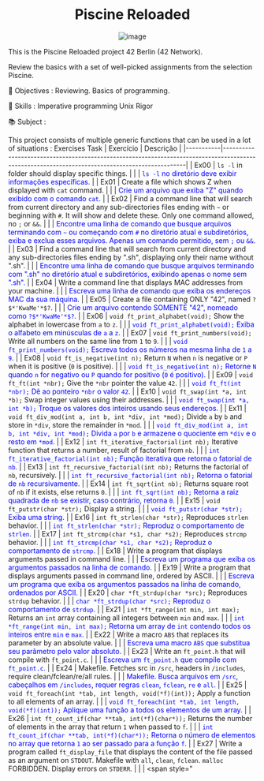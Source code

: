 <h1 align="center"> Piscine Reloaded </h1>

<p align="center">
  <img src="https://github.com/user-attachments/assets/ae5beab1-df91-4e11-8974-ba420da6f4ee" alt="image">
</p>

This is the Piscine Reloaded project 42 Berlin  (42 Network).

Review the basics with a set of well-picked assignments from the selection Piscine.

🎯 Objectives :
Reviewing.
Basics of programming.

💾 Skills :
Imperative programming
Unix
Rigor

📚 Subject :

This project consists of multiple generic functions that can be used in a lot of situations :
Exercises	Task
| Exercício | Descrição                                                                                                                                    |
|-----------|------------------------------------------------------------------------------------------------------------------------------------------------|
| Ex00      | `ls -l` in folder should display specific things.                                                                                             |
|           | <span style="color:blue">`ls -l` no diretório deve exibir informações específicas.</span>                                                     |
| Ex01      | Create a file which shows Z when displayed with `cat` command.                                                                                |
|           | <span style="color:blue">Crie um arquivo que exiba "Z" quando exibido com o comando `cat`.</span>                                            |
| Ex02      | Find a command line that will search from current directory and any sub-directories files ending with `~` or beginning with `#`. It will show and delete these. Only one command allowed, no `;` or `&&`. |
|           | <span style="color:blue">Encontre uma linha de comando que busque arquivos terminando com `~` ou começando com `#` no diretório atual e subdiretórios, exiba e exclua esses arquivos. Apenas um comando permitido, sem `;` ou `&&`.</span> |
| Ex03      | Find a command line that will search from current directory and any sub-directories files ending by ".sh", displaying only their name without ".sh". |
|           | <span style="color:blue">Encontre uma linha de comando que busque arquivos terminando com ".sh" no diretório atual e subdiretórios, exibindo apenas o nome sem ".sh".</span> |
| Ex04      | Write a command line that displays MAC addresses from your machine.                                                                           |
|           | <span style="color:blue">Escreva uma linha de comando que exiba os endereços MAC da sua máquina.</span>                                      |
| Ex05      | Create a file containing ONLY "42", named `?$*'KwaMe'*$?`.                                                                                   |
|           | <span style="color:blue">Crie um arquivo contendo SOMENTE "42", nomeado como `?$*'KwaMe'*$?`.</span>                                         |
| Ex06      | `void ft_print_alphabet(void);` Show the alphabet in lowercase from `a` to `z`.                                                              |
|           | <span style="color:blue">`void ft_print_alphabet(void);` Exiba o alfabeto em minúsculas de `a` a `z`.</span>                                 |
| Ex07      | `void ft_print_numbers(void);` Write all numbers on the same line from `1` to `9`.                                                           |
|           | <span style="color:blue">`void ft_print_numbers(void);` Escreva todos os números na mesma linha de `1` a `9`.</span>                         |
| Ex08      | `void ft_is_negative(int n);` Return `N` when `n` is negative or `P` when it is positive (`0` is positive).                                  |
|           | <span style="color:blue">`void ft_is_negative(int n);` Retorne `N` quando `n` for negativo ou `P` quando for positivo (`0` é positivo).</span> |
| Ex09      | `void ft_ft(int *nbr);` Give the `*nbr` pointer the value `42`.                                                                              |
|           | <span style="color:blue">`void ft_ft(int *nbr);` Dê ao ponteiro `*nbr` o valor `42`.</span>                                                  |
| Ex10      | `void ft_swap(int *a, int *b);` Swap integer values using their addresses.                                                                   |
|           | <span style="color:blue">`void ft_swap(int *a, int *b);` Troque os valores dos inteiros usando seus endereços.</span>                        |
| Ex11      | `void ft_div_mod(int a, int b, int *div, int *mod);` Divide `a` by `b` and store in `*div`, store the remainder in `*mod`.                   |
|           | <span style="color:blue">`void ft_div_mod(int a, int b, int *div, int *mod);` Divida `a` por `b` e armazene o quociente em `*div` e o resto em `*mod`.</span> |
| Ex12      | `int ft_iterative_factorial(int nb);` Iterative function that returns a number, result of factorial from `nb`.                               |
|           | <span style="color:blue">`int ft_iterative_factorial(int nb);` Função iterativa que retorna o fatorial de `nb`.</span>                        |
| Ex13      | `int ft_recursive_factorial(int nb);` Returns the factorial of `nb`, recursively.                                                            |
|           | <span style="color:blue">`int ft_recursive_factorial(int nb);` Retorna o fatorial de `nb` recursivamente.</span>                             |
| Ex14      | `int ft_sqrt(int nb);` Returns square root of `nb` if it exists, else returns `0`.                                                          |
|           | <span style="color:blue">`int ft_sqrt(int nb);` Retorna a raiz quadrada de `nb` se existir, caso contrário, retorna `0`.</span>             |
| Ex15      | `void ft_putstr(char *str);` Display a string.                                                                                               |
|           | <span style="color:blue">`void ft_putstr(char *str);` Exiba uma string.</span>                                                               |
| Ex16      | `int ft_strlen(char *str);` Reproduces `strlen` behavior.                                                                                    |
|           | <span style="color:blue">`int ft_strlen(char *str);` Reproduz o comportamento de `strlen`.</span>                                            |
| Ex17      | `int ft_strcmp(char *s1, char *s2);` Reproduces `strcmp` behavior.                                                                           |
|           | <span style="color:blue">`int ft_strcmp(char *s1, char *s2);` Reproduz o comportamento de `strcmp`.</span>                                   |
| Ex18      | Write a program that displays arguments passed in command line.                                                                              |
|           | <span style="color:blue">Escreva um programa que exiba os argumentos passados na linha de comando.</span>                                   |
| Ex19      | Write a program that displays arguments passed in command line, ordered by ASCII.                                                           |
|           | <span style="color:blue">Escreva um programa que exiba os argumentos passados na linha de comando, ordenados por ASCII.</span>              |
| Ex20      | `char *ft_strdup(char *src);` Reproduces `strdup` behavior.                                                                                  |
|           | <span style="color:blue">`char *ft_strdup(char *src);` Reproduz o comportamento de `strdup`.</span>                                          |
| Ex21      | `int *ft_range(int min, int max);` Returns an `int` array containing all integers between `min` and `max`.                                  |
|           | <span style="color:blue">`int *ft_range(int min, int max);` Retorna um array de `int` contendo todos os inteiros entre `min` e `max`.</span> |
| Ex22      | Write a macro `ABS` that replaces its parameter by an absolute value.                                                                       |
|           | <span style="color:blue">Escreva uma macro `ABS` que substitua seu parâmetro pelo valor absoluto.</span>                                    |
| Ex23      | Write an `ft_point.h` that will compile with `ft_point.c`.                                                                                  |
|           | <span style="color:blue">Escreva um `ft_point.h` que compile com `ft_point.c`.</span>                                                       |
| Ex24      | Makefile. Fetches src in `/src`, headers in `/includes`, require clean/fclean/re/all rules.                                                 |
|           | <span style="color:blue">Makefile. Busca arquivos em `/src`, cabeçalhos em `/includes`, requer regras `clean`, `fclean`, `re` e `all`.</span> |
| Ex25      | `void ft_foreach(int *tab, int length, void(*f)(int));` Apply a function to all elements of an array.                                       |
|           | <span style="color:blue">`void ft_foreach(int *tab, int length, void(*f)(int));` Aplique uma função a todos os elementos de um array.</span> |
| Ex26      | `int ft_count_if(char **tab, int(*f)(char*));` Returns the number of elements in the array that return `1` when passed to `f`.             |
|           | <span style="color:blue">`int ft_count_if(char **tab, int(*f)(char*));` Retorna o número de elementos no array que retorna `1` ao ser passado para a função `f`.</span> |
| Ex27      | Write a program called `ft_display_file` that displays the content of the file passed as an argument on `STDOUT`. Makefile with `all`, `clean`, `fclean`. `malloc` FORBIDDEN. Display errors on `STDERR`. |
|           | <span style="

